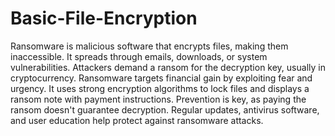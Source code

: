 # Basic-File-Encryption

Ransomware is malicious software that encrypts files, making them inaccessible. It spreads through emails, downloads, or system vulnerabilities. Attackers demand a ransom for the decryption key, usually in cryptocurrency. Ransomware targets financial gain by exploiting fear and urgency. It uses strong encryption algorithms to lock files and displays a ransom note with payment instructions. Prevention is key, as paying the ransom doesn't guarantee decryption. Regular updates, antivirus software, and user education help protect against ransomware attacks.
